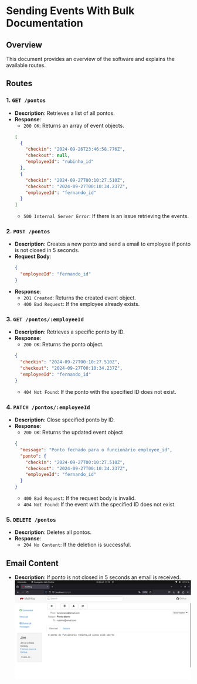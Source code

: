 # Sending Events With Bulk Documentation

## Overview

This document provides an overview of the software and explains the available routes.

## Routes

### 1. `GET /pontos`

- **Description**: Retrieves a list of all pontos.
- **Response**:
  - `200 OK`: Returns an array of event objects.
  ```json
  [
    {
      "checkin": "2024-09-26T23:46:58.776Z",
      "checkout": null,
      "employeeId": "rubinho_id"
    },
    {
      "checkin": "2024-09-27T00:10:27.510Z",
      "checkout": "2024-09-27T00:10:34.237Z",
      "employeeId": "fernando_id"
    }
  ]
  ```
  - `500 Internal Server Error`: If there is an issue retrieving the events.

### 2. `POST /pontos`

- **Description**: Creates a new ponto and send a email to employee if ponto is not closed in 5 seconds.
- **Request Body**:
  ```json
  {
    "employeeId": "fernando_id"
  }
  ```
- **Response**:
  - `201 Created`: Returns the created event object.
  - `400 Bad Request`: If the employee already exists.

### 3. `GET /pontos/:employeeId`

- **Description**: Retrieves a specific ponto by ID.
- **Response**:
  - `200 OK`: Returns the ponto object.
  ```json
  {
    "checkin": "2024-09-27T00:10:27.510Z",
    "checkout": "2024-09-27T00:10:34.237Z",
    "employeeId": "fernando_id"
  }
  ```
  - `404 Not Found`: If the ponto with the specified ID does not exist.

### 4. `PATCH /pontos/:employeeId`

- **Description**: Close specified ponto by ID.
- **Response**:
  - `200 OK`: Returns the updated event object
  ```json
  {
    "message": "Ponto fechado para o funcionário employee_id",
    "ponto": {
      "checkin": "2024-09-27T00:10:27.510Z",
      "checkout": "2024-09-27T00:10:34.237Z",
      "employeeId": "fernando_id"
    }
  }
  ```
  - `400 Bad Request`: If the request body is invalid.
  - `404 Not Found`: If the event with the specified ID does not exist.

### 5. `DELETE /pontos`

- **Description**: Deletes all pontos.
- **Response**:
  - `204 No Content`: If the deletion is successful.

## Email Content

- **Description**: If ponto is not closed in 5 seconds an email is received.
  ![Email Notification](assets/email.png)
